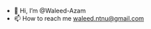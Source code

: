 - 👋 Hi, I’m @Waleed-Azam
- 📫 How to reach me waleed.ntnu@gmail.com





<!---
Waleed-Azam/Waleed-Azam is a ✨ special ✨ repository because its `README.md` (this file) appears on your GitHub profile.
You can click the Preview link to take a look at your changes.
--->
